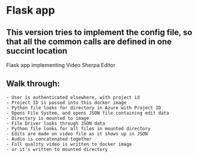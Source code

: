 # Flask app
## This version tries to implement the config file, so that all the common calls are defined in one succint location
Flask app implementing Video Sherpa Editor

## Walk through:
    - User is authenticated elsewhere, with project id
    - Project ID is passed into this docker image
    - Python file looks for directory in Azure with Project ID
    - Opens File System, and opens JSON file containing edit data
    - Directory is mounted to image
    - File Driver looks through JSON data
    - Python file looks for all files in mounted directory
    - Edits are made on video file as it shows up in JSON
    - Audio is concatenated together
    - Full quality video is written to docker image
    - or it's written to mounted directory
     